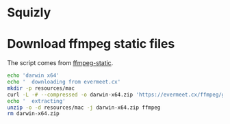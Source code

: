 # Squizly

# Download ffmpeg static files

The script comes from [ffmpeg-static](https://github.com/eugeneware/ffmpeg-static/blob/master/build/index.sh).

```bash
echo 'darwin x64'
echo '  downloading from evermeet.cx'
mkdir -p resources/mac
curl -L -# --compressed -o darwin-x64.zip 'https://evermeet.cx/ffmpeg/getrelease/ffmpeg/zip' 
echo '  extracting'
unzip -o -d resources/mac -j darwin-x64.zip ffmpeg
rm darwin-x64.zip
```